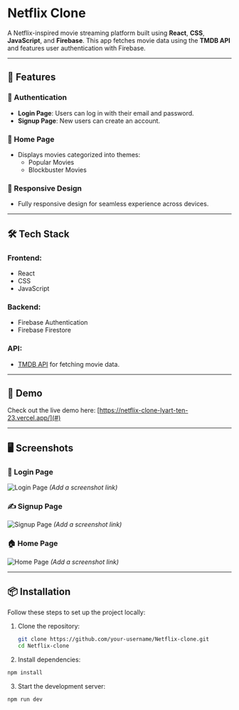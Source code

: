 # Netflix Clone

A Netflix-inspired movie streaming platform built using **React**, **CSS**, **JavaScript**, and **Firebase**. This app fetches movie data using the **TMDB API** and features user authentication with Firebase.

---

## 🚀 Features

### 🔐 Authentication
- **Login Page**: Users can log in with their email and password.
- **Signup Page**: New users can create an account.

### 🎥 Home Page
- Displays movies categorized into themes:
  - Popular Movies
  - Blockbuster Movies

### 🔄 Responsive Design
- Fully responsive design for seamless experience across devices.

---

## 🛠️ Tech Stack

### Frontend:
- React
- CSS
- JavaScript

### Backend:
- Firebase Authentication
- Firebase Firestore

### API:
- [TMDB API](https://www.themoviedb.org/documentation/api) for fetching movie data.

---

## 🌟 Demo
Check out the live demo here: [https://netflix-clone-lyart-ten-23.vercel.app/](#) 

---

## 🖥️ Screenshots

### 🔑 Login Page
![Login Page](#) *(Add a screenshot link)*

### ✍️ Signup Page
![Signup Page](#) *(Add a screenshot link)*

### 🏠 Home Page
![Home Page](#) *(Add a screenshot link)*

---

## 📦 Installation

Follow these steps to set up the project locally:

1. Clone the repository:
   ```bash
   git clone https://github.com/your-username/Netflix-clone.git
   cd Netflix-clone
   ```
2. Install dependencies:
 ```bash
 npm install
 ```

3. Start the development server:
  ```bash
  npm run dev
  ```
  
